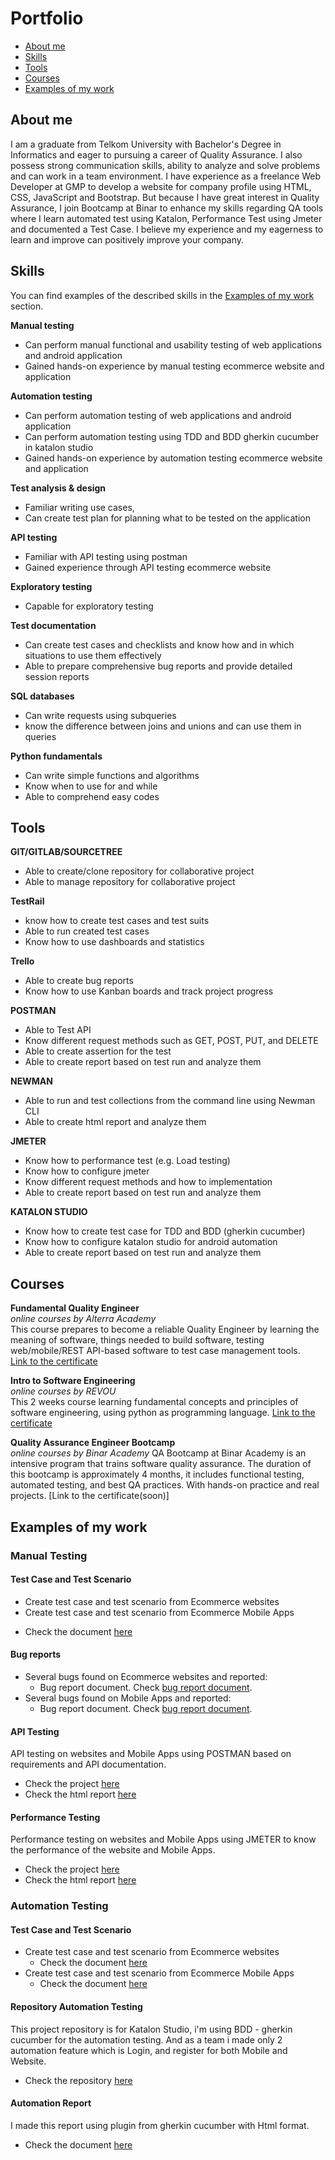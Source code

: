 # Portfolio
- [About me](#about-me)
- [Skills](#skills)
- [Tools](#tools)
- [Courses](#courses)
- [Examples of my work](#examples-of-my-work)

## About me
I am a graduate from Telkom University with Bachelor's Degree in Informatics and eager to pursuing a career of Quality Assurance.
I also possess strong communication skills, ability to analyze and solve problems and can work in a team environment.
I have experience as a freelance Web Developer at GMP to develop a website for company profile using HTML, CSS, JavaScript and Bootstrap.
But because I have great interest in Quality Assurance, I join Bootcamp at Binar to enhance my skills regarding QA tools where I learn automated test using Katalon, Performance Test using Jmeter and documented a Test Case.
I believe my experience and my eagerness to learn and improve can positively improve your company.

## Skills
You can find examples of the described skills in the [Examples of my work](#examples-of-my-work) section.

__Manual testing__
  * Can perform manual functional and usability testing of web applications and android application
  * Gained hands-on experience by manual testing ecommerce website and application

__Automation testing__
  * Can perform automation testing of web applications and android application
  * Can perform automation testing using TDD and BDD gherkin cucumber in katalon studio
  * Gained hands-on experience by automation testing ecommerce website and application

__Test analysis & design__
  * Familiar writing use cases, 
  * Can create test plan for planning what to be tested on the application

__API testing__
  * Familiar with API testing using postman
  * Gained experience through API testing ecommerce website

__Exploratory testing__
  * Capable for exploratory testing 

__Test documentation__
  * Can create test cases and checklists and know how and in which situations to use them effectively
  * Able to prepare comprehensive bug reports and provide detailed session reports

__SQL databases__
  * Can write requests using subqueries
  * know the difference between joins and unions and can use them in queries

__Python fundamentals__
  * Can write simple functions and algorithms
  * Know when to use for and while
  * Able to comprehend easy codes

## Tools

__GIT/GITLAB/SOURCETREE__
  * Able to create/clone repository for collaborative project
  * Able to manage repository for collaborative project

__TestRail__
  * know how to create test cases and test suits
  * Able to run created test cases
  * Know how to use dashboards and statistics

__Trello__
  * Able to create bug reports
  * Know how to use Kanban boards and track project progress

__POSTMAN__
  * Able to Test API
  * Know different request methods such as GET, POST, PUT, and DELETE
  * Able to create assertion for the test
  * Able to create report based on test run and analyze them

__NEWMAN__
  * Able to run and test collections from the command line using Newman CLI
  * Able to create html report and analyze them

__JMETER__
  * Know how to performance test (e.g. Load testing)
  * Know how to configure jmeter
  * Know different request methods and how to implementation
  * Able to create report based on test run and analyze them

__KATALON STUDIO__
  * Know how to create test case for TDD and BDD (gherkin cucumber)
  * Know how to configure katalon studio for android automation
  * Able to create report based on test run and analyze them
    
## Courses

__Fundamental Quality Engineer__  
*online courses by Alterra Academy*  
This course prepares to become a reliable Quality Engineer by learning the meaning of software, things needed to build software, testing web/mobile/REST API-based software to test case management tools.  
[Link to the certificate](https://drive.google.com/file/d/13kh8Qwl0ipSPHx_1voSG5lprPnh_3m0I/view?usp=sharing)  

__Intro to Software Engineering__  
*online courses by REVOU*  
This 2 weeks course learning fundamental concepts and principles of software engineering, using python as programming language.
[Link to the certificate](https://drive.google.com/file/d/12kCQZtZEdL4Hz7f1HLE7iFBoadctPMht/view?usp=sharing)

__Quality Assurance Engineer Bootcamp__  
*online courses by Binar Academy*
QA Bootcamp at Binar Academy is an intensive program that trains software quality assurance. The duration of this bootcamp is approximately 4 months, it includes functional testing, automated testing, and best QA practices. With hands-on practice and real projects.
[Link to the certificate(soon)]

## Examples of my work

### Manual Testing

#### Test Case and Test Scenario 
  - Create test case and test scenario from Ecommerce websites
  - Create test case and test scenario from Ecommerce Mobile Apps
  * Check the document [here](https://docs.google.com/spreadsheets/d/14iZBngcemFHfUNi95WW8YdpGCt0vretG/edit?usp=sharing&ouid=101607305262295454288&rtpof=true&sd=true)

#### Bug reports

- Several bugs found on Ecommerce websites and reported:
  * Bug report document. Check [bug report document](https://docs.google.com/document/d/14Gc3TuPRi7O9L5JOyu79qMCdqcBxe9Et/edit?usp=sharing&ouid=101607305262295454288&rtpof=true&sd=true).
- Several bugs found on Mobile Apps and reported:
  * Bug report document. Check [bug report document](https://docs.google.com/document/d/14I65niPn-iWtuHNxxNsTH_p7s46Awuyq/edit?usp=sharing&ouid=101607305262295454288&rtpof=true&sd=true).

#### API Testing 

API testing on websites and Mobile Apps using POSTMAN based on requirements and API documentation. 
  * Check the project [here](https://drive.google.com/drive/folders/1QLhzrKMb7BQHGKp_g4VrEpZ_Xgf81-JP?usp=sharing)
  * Check the html report [here](https://drive.google.com/drive/folders/1QM6jnwbeV-MN-8WmDOXLTZFP7Ym4nkx8?usp=sharing)

#### Performance Testing 

Performance testing on websites and Mobile Apps using JMETER to know the performance of the website and Mobile Apps. 
  * Check the project [here](https://drive.google.com/drive/folders/1QXKh0x34zI3eMnnjzTmQCDvtAVSrwwJK?usp=sharing)
  * Check the html report [here](https://drive.google.com/drive/folders/1QxOH6CQL1gZSNL9EXozSSIvlceoHXvkk?usp=sharing)

### Automation Testing

#### Test Case and Test Scenario 
- Create test case and test scenario from Ecommerce websites
  * Check the document [here](https://docs.google.com/spreadsheets/d/1NWWOKE3WoBF2gf7eDl0_D8h9yIXp30Sv5mSvWK09T0o/edit?usp=sharing)
- Create test case and test scenario from Ecommerce Mobile Apps
  * Check the document [here](https://docs.google.com/spreadsheets/d/1ai_mKdnxrvMRq-Yl6KwoZkZaRKvj7Gx71BCkQp3gI6w/edit?usp=sharing)

#### Repository Automation Testing

This project repository is for Katalon Studio, i'm using BDD - gherkin cucumber for the automation testing. And as a team i made only 2 automation feature which is Login, and register for both Mobile and Website.
  * Check the repository [here](https://gitlab.com/autobot4661838/autobot_challenge)

#### Automation Report
I made this report using plugin from gherkin cucumber with Html format.
  * Check the document [here](https://drive.google.com/drive/folders/1YLaUH7od7qbck1rI5ZR7IAKWG6MSrQLQ?usp=sharing)


